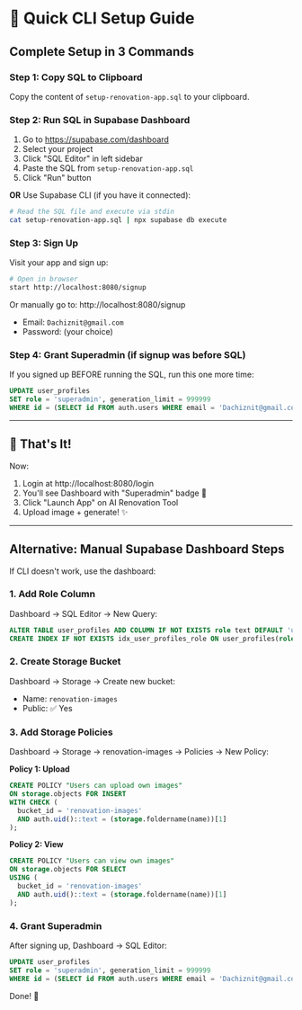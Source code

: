 # 🚀 Quick CLI Setup Guide

## Complete Setup in 3 Commands

### Step 1: Copy SQL to Clipboard
Copy the content of `setup-renovation-app.sql` to your clipboard.

### Step 2: Run SQL in Supabase Dashboard
1. Go to https://supabase.com/dashboard
2. Select your project
3. Click "SQL Editor" in left sidebar
4. Paste the SQL from `setup-renovation-app.sql`
5. Click "Run" button

**OR** Use Supabase CLI (if you have it connected):

```bash
# Read the SQL file and execute via stdin
cat setup-renovation-app.sql | npx supabase db execute
```

### Step 3: Sign Up
Visit your app and sign up:

```bash
# Open in browser
start http://localhost:8080/signup
```

Or manually go to: http://localhost:8080/signup
- Email: `Dachiznit@gmail.com`
- Password: (your choice)

### Step 4: Grant Superadmin (if signup was before SQL)
If you signed up BEFORE running the SQL, run this one more time:

```sql
UPDATE user_profiles 
SET role = 'superadmin', generation_limit = 999999 
WHERE id = (SELECT id FROM auth.users WHERE email = 'Dachiznit@gmail.com');
```

---

## 🎯 That's It!

Now:
1. Login at http://localhost:8080/login
2. You'll see Dashboard with "Superadmin" badge 👑
3. Click "Launch App" on AI Renovation Tool
4. Upload image + generate! ✨

---

## Alternative: Manual Supabase Dashboard Steps

If CLI doesn't work, use the dashboard:

### 1. Add Role Column
Dashboard → SQL Editor → New Query:
```sql
ALTER TABLE user_profiles ADD COLUMN IF NOT EXISTS role text DEFAULT 'user';
CREATE INDEX IF NOT EXISTS idx_user_profiles_role ON user_profiles(role);
```

### 2. Create Storage Bucket
Dashboard → Storage → Create new bucket:
- Name: `renovation-images`
- Public: ✅ Yes

### 3. Add Storage Policies
Dashboard → Storage → renovation-images → Policies → New Policy:

**Policy 1: Upload**
```sql
CREATE POLICY "Users can upload own images"
ON storage.objects FOR INSERT
WITH CHECK (
  bucket_id = 'renovation-images' 
  AND auth.uid()::text = (storage.foldername(name))[1]
);
```

**Policy 2: View**
```sql
CREATE POLICY "Users can view own images"
ON storage.objects FOR SELECT
USING (
  bucket_id = 'renovation-images' 
  AND auth.uid()::text = (storage.foldername(name))[1]
);
```

### 4. Grant Superadmin
After signing up, Dashboard → SQL Editor:
```sql
UPDATE user_profiles 
SET role = 'superadmin', generation_limit = 999999 
WHERE id = (SELECT id FROM auth.users WHERE email = 'Dachiznit@gmail.com');
```

Done! 🎉
